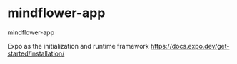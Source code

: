 # mindflower-app
mindflower-app


Expo as the initialization and runtime framework
https://docs.expo.dev/get-started/installation/

